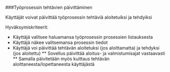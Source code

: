 ###Työprosessin tehtävien päivittäminen

Käyttäjät voivat päivittää työprosessin tehtäviä aloitetuiksi ja tehdyiksi

Hyväksymiskriteerit:
* Käyttäjä valitsee haluamansa työprosessin prosessien listauksesta 
* Käyttäjä näkee valitsemansa prosessin tiedot
* Käyttäjä voi päivittää tehtävän aloitetuksi (jos aloittamatta) ja tehdyksi (jos aloitettu)
** Sovellus päivittää aloitus- ja valmistumisajat vastaavasti
** Samalla päivitetään myös kuittaus tehtävän aloittaneesta/lopettaneesta käyttäjästä
